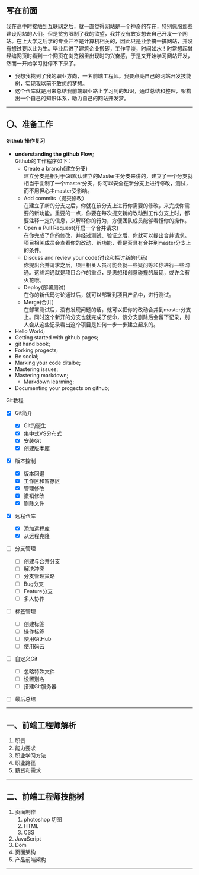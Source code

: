 ## 写在前面
我在高中时接触到互联网之后，就一直觉得网站是一个神奇的存在，特别佩服那些建设网站的人们。但是贫穷限制了我的欲望，我并没有敢妄想去自己开发一个网站。在上大学之后学的专业并不是计算机相关的，因此只是业余搞一搞网站，并没有想过要以此为生。毕业后进了建筑企业搬砖，工作平淡，时间如水！时常想起曾经编网页时看到一个网页在浏览器里出现时的兴奋感，于是又开始学习网站开发，然而一开始学习就停不下来了。
- 我想我找到了我的职业方向，一名前端工程师。我要点亮自己的网站开发技能树，实现我以前不敢想的梦想。
- 这个仓库就是用来总结我前端职业路上学习到的知识，通过总结和整理，架构出一个自己的知识体系，助力自己的网站开发梦。
***
## 〇、准备工作

#### Github 操作复习
* **understanding the github Flow**;  
Github的工作程序如下：
	* Create a branch(建立分支)  
	建立分支是相对于Git默认建立的Master主分支来讲的，建立了一个分支就相当于复制了一个master分支，你可以安全在新分支上进行修改，测试，而不用担心主master受影响。
	* Add commits（提交修改）  
	在建立了新的分支之后，你就在该分支上进行你需要的修改，来完成你需要的新功能。重要的一点，你要在每次提交新的改动到工作分支上时，都要注释一定的信息，来解释你的行为，方便团队成员能够看懂你的操作。
	* Open a Pull Request(开启一个合并请求)  
	在你完成了你的修改，并经过测试、验证之后，你就可以提出合并请求。项目相关成员会查看你的改动、新功能，看是否具有合并到master分支上的条件。
	* Discuss and review your code(讨论和探讨新的代码)  
	你提出合并请求之后，项目相关人员可能会就一些疑问等和你进行一些沟通。这些沟通就是项目合作的重点，是思想和创意碰撞的展现，或许会有火花哦。
	* Deploy(部署测试)  
	在你的新代码讨论通过后，就可以部署到项目产品中，进行测试。
	* Merge(合并)  
	在部署测试后，没有发现问题的话，就可以把你的改动合并到master分支上。同时这个新开的分支也就完成了使命，该分支删除后会留下记录，别人会从这些记录看出这个项目是如何一步一步建立起来的。
* Hello World;
* Getting started with github pages;
* git hand book;
* Forking progects;
* Be social;
* Marking your code ditalbe;
* Mastering issues;
* Mastering markdown;
	* Markdown learming;
* Documenting your progects on github;

Git教程
- [x] Git简介
	- [x] Git的诞生
	- [x] 集中式VS分布式
	- [x] 安装Git
	- [x] 创建版本库
- [x] 版本控制
	- [x] 版本回退
	- [x] 工作区和暂存区
	- [x] 管理修改
	- [x] 撤销修改
	- [x] 删除文件
- [x] 远程仓库
	- [x] 添加远程库
	- [x] 从远程克隆
- [ ] 分支管理
	- [ ] 创建与合并分支
	- [ ] 解决冲突
	- [ ] 分支管理策略
	- [ ] Bug分支
	- [ ] Feature分支
	- [ ] 多人协作
- [ ] 标签管理
	- [ ] 创建标签
	- [ ] 操作标签
	- [ ] 使用GitHub
	- [ ] 使用码云
- [ ] 自定义Git
	- [ ] 忽略特殊文件
	- [ ] 设置别名
	- [ ] 搭建Git服务器
- [ ] 最后总结


***
## 一、前端工程师解析
1. 职责
1. 能力要求
1. 职业学习方法
1. 职业路径
1. 薪资和需求
***
## 二、前端工程师技能树
1. 页面制作
	1. photoshop 切图
	1. HTML
	1. CSS
1. JavaScript
1. Dom
1. 页面架构
1. 产品前端架构
***
